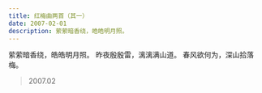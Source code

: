```yaml
---
title: 红梅曲两首（其一）
date: 2007-02-01
description: 萦萦暗香绕，皓皓明月照。
---
```


萦萦暗香绕，皓皓明月照。
昨夜殷殷雷，漓漓满山道。
春风欲何为，深山拾落梅。

> 2007.02